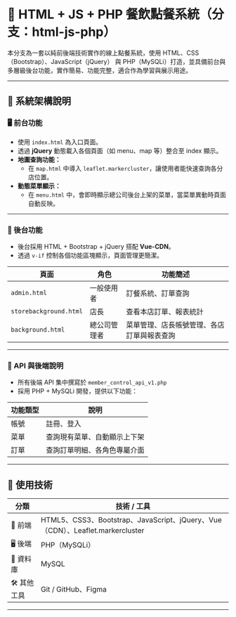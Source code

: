 # 🍔 HTML + JS + PHP 餐飲點餐系統（分支：html-js-php）

本分支為一套以純前後端技術實作的線上點餐系統，使用 HTML、CSS（Bootstrap）、JavaScript（jQuery） 與 PHP（MySQLi）打造，並具備前台與多層級後台功能，實作簡易、功能完整，適合作為學習與展示用途。

---

## 📌 系統架構說明

### 🖥️ 前台功能

- 使用 `index.html` 為入口頁面。
- 透過 **jQuery** 動態載入各個頁面（如 menu、map 等）整合至 index 顯示。
- **地圖查詢功能：**
  - 在 `map.html` 中導入 `leaflet.markercluster`，讓使用者能快速查詢各分店位置。
- **動態菜單顯示：**
  - 在 `menu.html` 中，會即時顯示總公司後台上架的菜單，當菜單異動時頁面自動反映。

---

### 🔧 後台功能

- 後台採用 HTML + Bootstrap + jQuery 搭配 **Vue-CDN**。
- 透過 `v-if` 控制各個功能區塊顯示，頁面管理更簡潔。

| 頁面              | 角色        | 功能簡述                                                   |
|-------------------|-------------|------------------------------------------------------------|
| `admin.html`      | 一般使用者  | 訂餐系統、訂單查詢                                         |
| `storebackground.html` | 店長 | 查看本店訂單、報表統計                                     |
| `background.html` | 總公司管理者 | 菜單管理、店長帳號管理、各店訂單與報表查詢                 |

---

### 🔗 API 與後端說明

- 所有後端 API 集中撰寫於 `member_control_api_v1.php`
- 採用 PHP + MySQLi 開發，提供以下功能：

| 功能類型 | 說明                         |
|----------|------------------------------|
| 帳號     | 註冊、登入                   |
| 菜單     | 查詢現有菜單、自動顯示上下架 |
| 訂單     | 查詢訂單明細、各角色專屬介面 |

---

## 🧰 使用技術

| 分類        | 技術 / 工具                                                                 |
|-------------|------------------------------------------------------------------------------|
| 🔧 前端      | HTML5、CSS3、Bootstrap、JavaScript、jQuery、Vue（CDN）、Leaflet.markercluster |
| 🖥️ 後端     | PHP（MySQLi）                                                              |
| 💾 資料庫    | MySQL                                                                       |
| 🛠️ 其他工具 | Git / GitHub、Figma                                                         |

---
